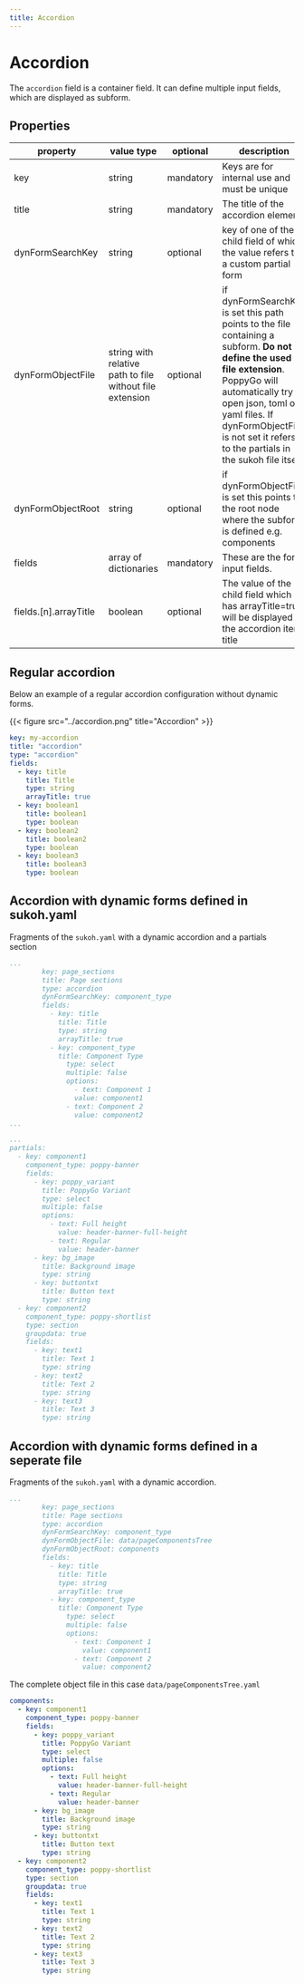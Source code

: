 ```yaml
---
title: Accordion
---
```


# Accordion

The `accordion` field is a container field. It can define multiple input
fields, which are displayed as subform.

## Properties

| property              | value type                                               | optional  | description                                                                                                                                                                                                                                                                   |
|-----------------------|----------------------------------------------------------|-----------|-------------------------------------------------------------------------------------------------------------------------------------------------------------------------------------------------------------------------------------------------------------------------------|
| key                   | string                                                   | mandatory | Keys are for internal use and must be unique                                                                                                                                                                                                                                  |
| title                 | string                                                   | mandatory | The title of the accordion element                                                                                                                                                                                                                                            |
| dynFormSearchKey      | string                                                   | optional  | key of one of the child field of which the value refers to a custom partial form                                                                                                                                                                                              |
| dynFormObjectFile     | string with relative path to file without file extension | optional  | if dynFormSearchKey is set this path points to the file containing a subform. **Do not define the used file extension**. PoppyGo will automatically try to open json, toml or yaml files. If dynFormObjectFile is not set it refers to the partials in the sukoh file itself. |
| dynFormObjectRoot     | string                                                   | optional  | if dynFormObjectFile is set this points to the root node where the subform is defined e.g. components                                                                                                                                                                         |
| fields                | array of dictionaries                                    | mandatory | These are the form input fields.                                                                                                                                                                                                                                              |
| fields.[n].arrayTitle | boolean                                                  | optional  | The value of the child field which has arrayTitle=true will be displayed as the accordion item title                                                                                                                                                                          |

## Regular accordion

Below an example of a regular accordion configuration without dynamic forms.

{{< figure src="../accordion.png" title="Accordion" >}}

```yaml
key: my-accordion
title: "accordion"
type: "accordion"
fields:
  - key: title
    title: Title
    type: string
    arrayTitle: true
  - key: boolean1
    title: boolean1
    type: boolean
  - key: boolean2
    title: boolean2
    type: boolean
  - key: boolean3
    title: boolean3
    type: boolean
```

## Accordion with dynamic forms defined in sukoh.yaml

Fragments of the `sukoh.yaml` with a dynamic accordion and a  partials section

```yaml
...
        key: page_sections
        title: Page sections
        type: accordion
        dynFormSearchKey: component_type
        fields:
          - key: title
            title: Title
            type: string
            arrayTitle: true
          - key: component_type
            title: Component Type
              type: select
              multiple: false
              options:
                - text: Component 1
                value: component1
              - text: Component 2
                value: component2
...

```

```yaml
...
partials:
  - key: component1
    component_type: poppy-banner
    fields:
      - key: poppy_variant
        title: PoppyGo Variant
        type: select
        multiple: false
        options:
          - text: Full height
            value: header-banner-full-height
          - text: Regular
            value: header-banner
      - key: bg_image
        title: Background image
        type: string
      - key: buttontxt
        title: Button text
        type: string
  - key: component2
    component_type: poppy-shortlist
    type: section
    groupdata: true
    fields:
      - key: text1
        title: Text 1
        type: string
      - key: text2
        title: Text 2
        type: string
      - key: text3
        title: Text 3
        type: string
```

## Accordion with dynamic forms defined in a seperate file

Fragments of the `sukoh.yaml` with a dynamic accordion.

```yaml
...
        key: page_sections
        title: Page sections
        type: accordion
        dynFormSearchKey: component_type
        dynFormObjectFile: data/pageComponentsTree
        dynFormObjectRoot: components
        fields:
          - key: title
            title: Title
            type: string
            arrayTitle: true
          - key: component_type
            title: Component Type
              type: select
              multiple: false
              options:
                - text: Component 1
                  value: component1
                - text: Component 2
                  value: component2
```

The complete object file in this case `data/pageComponentsTree.yaml`

```yaml
components:
  - key: component1
    component_type: poppy-banner
    fields:
      - key: poppy_variant
        title: PoppyGo Variant
        type: select
        multiple: false
        options:
          - text: Full height
            value: header-banner-full-height
          - text: Regular
            value: header-banner
      - key: bg_image
        title: Background image
        type: string
      - key: buttontxt
        title: Button text
        type: string
  - key: component2
    component_type: poppy-shortlist
    type: section
    groupdata: true
    fields:
      - key: text1
        title: Text 1
        type: string
      - key: text2
        title: Text 2
        type: string
      - key: text3
        title: Text 3
        type: string
```
